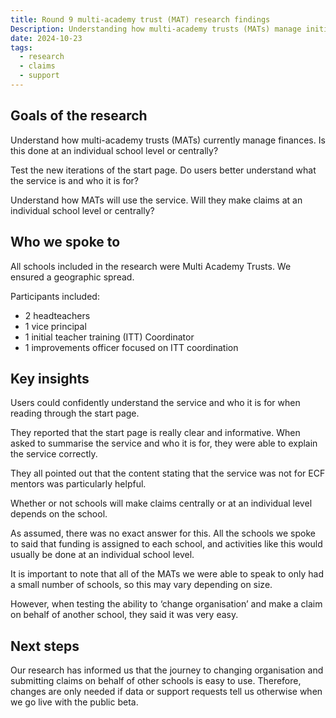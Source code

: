 ```yaml
---
title: Round 9 multi-academy trust (MAT) research findings
Description: Understanding how multi-academy trusts (MATs) manage initial teacher training (ITT) with a focus on finances
date: 2024-10-23
tags:
  - research
  - claims
  - support
---
```


## Goals of the research

Understand how multi-academy trusts (MATs) currently manage finances. Is this done at an individual school level or centrally?

Test the new iterations of the start page. Do users better understand what the service is and who it is for?

Understand how MATs will use the service. Will they make claims at an individual school level or centrally?

## Who we spoke to

All schools included in the research were Multi Academy Trusts. We ensured a geographic spread.

Participants included:

- 2 headteachers
- 1 vice principal
- 1 initial teacher training (ITT) Coordinator
- 1 improvements officer focused on ITT coordination

## Key insights

Users could confidently understand the service and who it is for when reading through the start page.

They reported that the start page is really clear and informative. When asked to summarise the service and who it is for, they were able to explain the service correctly.

They all pointed out that the content stating that the service was not for ECF mentors was particularly helpful.

Whether or not schools will make claims centrally or at an individual level depends on the school.

As assumed, there was no exact answer for this. All the schools we spoke to said that funding is assigned to each school, and activities like this would usually be done at an individual school level.

It is important to note that all of the MATs we were able to speak to only had a small number of schools, so this may vary depending on size.

However, when testing the ability to ‘change organisation’ and make a claim on behalf of another school, they said it was very easy.

## Next steps

Our research has informed us that the journey to changing organisation and submitting claims on behalf of other schools is easy to use. Therefore, changes are only needed if data or support requests tell us otherwise when we go live with the public beta.
